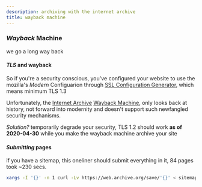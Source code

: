 ```yaml
---
description: archiving with the internet archive
title: wayback machine
---
```


### _Wayback_ Machine

we go a long way back

#### _TLS_ and wayback

So if you're a security conscious,
you've configured your website to use the mozilla's
_Modern_ Configuarion through
[SSL Configuration Generator](https://ssl-config.mozilla.org/),
which means minimum TLS 1.3

Unfortunately, the
[Internet Archive](https://archive.org/)
[Wayback Machine](https://web.archive.org/),
only looks back at history, not forward into modernity
and doesn't support such newfangled security mechanisms.

_Solution?_ temporarily degrade your security, TLS 1.2 should work
**as of 2020-04-30**
while you make the wayback machine archive your site

#### _Submitting_ pages

if you have a sitemap,
this oneliner should submit everything in it,
84 pages took ~230 secs.

```sh
xargs -I '{}' -n 1 curl -Lv https://web.archive.org/save/'{}' < sitemap.txt
```

